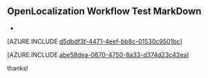 ## OpenLocalization Workflow Test MarkDown
* 

[AZURE.INCLUDE [d5dbdf3f-4471-4eef-bb8c-01530c9501bc](calleeMd1.md)]



[AZURE.INCLUDE [abe58dea-0670-4750-8a33-d374d23c42ea](calleeMd2.md)]

 
thanks!
